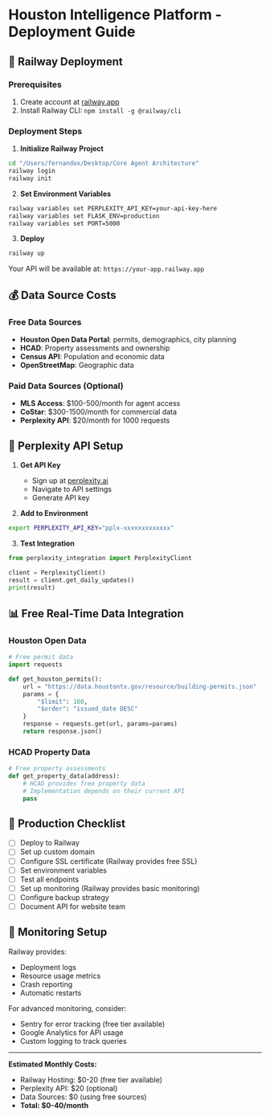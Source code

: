 # Houston Intelligence Platform - Deployment Guide

## 🚂 Railway Deployment

### Prerequisites
1. Create account at [railway.app](https://railway.app)
2. Install Railway CLI: `npm install -g @railway/cli`

### Deployment Steps

1. **Initialize Railway Project**
```bash
cd "/Users/fernandox/Desktop/Core Agent Architecture"
railway login
railway init
```

2. **Set Environment Variables**
```bash
railway variables set PERPLEXITY_API_KEY=your-api-key-here
railway variables set FLASK_ENV=production
railway variables set PORT=5000
```

3. **Deploy**
```bash
railway up
```

Your API will be available at: `https://your-app.railway.app`

## 💰 Data Source Costs

### Free Data Sources
- **Houston Open Data Portal**: permits, demographics, city planning
- **HCAD**: Property assessments and ownership
- **Census API**: Population and economic data
- **OpenStreetMap**: Geographic data

### Paid Data Sources (Optional)
- **MLS Access**: $100-500/month for agent access
- **CoStar**: $300-1500/month for commercial data
- **Perplexity API**: $20/month for 1000 requests

## 🔗 Perplexity API Setup

1. **Get API Key**
   - Sign up at [perplexity.ai](https://perplexity.ai)
   - Navigate to API settings
   - Generate API key

2. **Add to Environment**
```bash
export PERPLEXITY_API_KEY="pplx-xxxxxxxxxxxxx"
```

3. **Test Integration**
```python
from perplexity_integration import PerplexityClient

client = PerplexityClient()
result = client.get_daily_updates()
print(result)
```

## 📊 Free Real-Time Data Integration

### Houston Open Data
```python
# Free permit data
import requests

def get_houston_permits():
    url = "https://data.houstontx.gov/resource/building-permits.json"
    params = {
        "$limit": 100,
        "$order": "issued_date DESC"
    }
    response = requests.get(url, params=params)
    return response.json()
```

### HCAD Property Data
```python
# Free property assessments
def get_property_data(address):
    # HCAD provides free property data
    # Implementation depends on their current API
    pass
```

## 🚀 Production Checklist

- [ ] Deploy to Railway
- [ ] Set up custom domain
- [ ] Configure SSL certificate (Railway provides free SSL)
- [ ] Set environment variables
- [ ] Test all endpoints
- [ ] Set up monitoring (Railway provides basic monitoring)
- [ ] Configure backup strategy
- [ ] Document API for website team

## 🔧 Monitoring Setup

Railway provides:
- Deployment logs
- Resource usage metrics
- Crash reporting
- Automatic restarts

For advanced monitoring, consider:
- Sentry for error tracking (free tier available)
- Google Analytics for API usage
- Custom logging to track queries

---

**Estimated Monthly Costs:**
- Railway Hosting: $0-20 (free tier available)
- Perplexity API: $20 (optional)
- Data Sources: $0 (using free sources)
- **Total: $0-40/month**